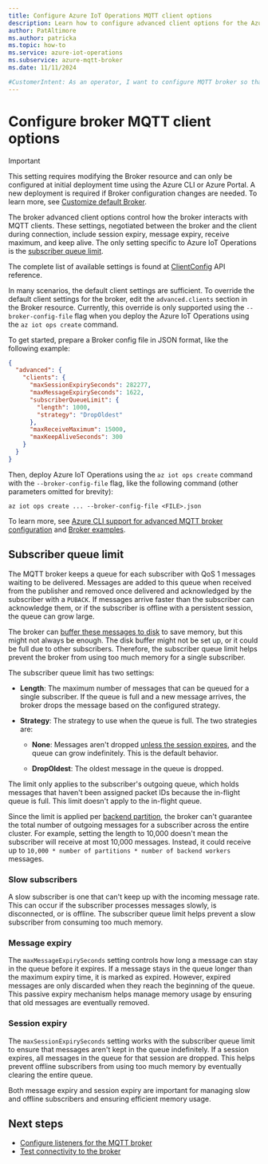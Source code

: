 ```yaml
---
title: Configure Azure IoT Operations MQTT client options
description: Learn how to configure advanced client options for the Azure IoT Operations MQTT broker, like session expiry, message expiry, receive maximum, and subscriber queue limit.
author: PatAltimore
ms.author: patricka
ms.topic: how-to
ms.service: azure-iot-operations
ms.subservice: azure-mqtt-broker
ms.date: 11/11/2024

#CustomerIntent: As an operator, I want to configure MQTT broker so that I can control MQTT client interactions.
---
```


# Configure broker MQTT client options

> [!IMPORTANT]
> This setting requires modifying the Broker resource and can only be configured at initial deployment time using the Azure CLI or Azure Portal. A new deployment is required if Broker configuration changes are needed. To learn more, see [Customize default Broker](./overview-broker.md#customize-default-broker).

The broker advanced client options control how the broker interacts with MQTT clients. These settings, negotiated between the broker and the client during connection, include session expiry, message expiry, receive maximum, and keep alive. The only setting specific to Azure IoT Operations is the [subscriber queue limit](#subscriber-queue-limit).

The complete list of available settings is found at [ClientConfig](/rest/api/iotoperations/broker/create-or-update#clientconfig) API reference.

In many scenarios, the default client settings are sufficient. To override the default client settings for the broker, edit the `advanced.clients` section in the Broker resource. Currently, this override is only supported using the `--broker-config-file` flag when you deploy the Azure IoT Operations using the `az iot ops create` command.

To get started, prepare a Broker config file in JSON format, like the following example:


```json
{
  "advanced": {
    "clients": {
      "maxSessionExpirySeconds": 282277,
      "maxMessageExpirySeconds": 1622,
      "subscriberQueueLimit": {
        "length": 1000,
        "strategy": "DropOldest"
      },
      "maxReceiveMaximum": 15000,
      "maxKeepAliveSeconds": 300
    }
  }
}
```

Then, deploy Azure IoT Operations using the `az iot ops create` command with the `--broker-config-file` flag, like the following command (other parameters omitted for brevity):

```azurecli
az iot ops create ... --broker-config-file <FILE>.json
```

To learn more, see [Azure CLI support for advanced MQTT broker configuration](https://aka.ms/aziotops-broker-config) and [Broker examples](/rest/api/iotoperations/broker/create-or-update#examples).

## Subscriber queue limit

The MQTT broker keeps a queue for each subscriber with QoS 1 messages waiting to be delivered. Messages are added to this queue when received from the publisher and removed once delivered and acknowledged by the subscriber with a `PUBACK`. If messages arrive faster than the subscriber can acknowledge them, or if the subscriber is offline with a persistent session, the queue can grow large.

The broker can [buffer these messages to disk](./howto-disk-backed-message-buffer.md) to save memory, but this might not always be enough. The disk buffer might not be set up, or it could be full due to other subscribers. Therefore, the subscriber queue limit helps prevent the broker from using too much memory for a single subscriber.

The subscriber queue limit has two settings:

- **Length**: The maximum number of messages that can be queued for a single subscriber. If the queue is full and a new message arrives, the broker drops the message based on the configured strategy.

- **Strategy**: The strategy to use when the queue is full. The two strategies are:

  - **None**: Messages aren't dropped [unless the session expires](#session-expiry), and the queue can grow indefinitely. This is the default behavior.

  - **DropOldest**: The oldest message in the queue is dropped.

The limit only applies to the subscriber's outgoing queue, which holds messages that haven't been assigned packet IDs because the in-flight queue is full. This limit doesn't apply to the in-flight queue.

Since the limit is applied per [backend partition](./howto-configure-availability-scale.md#backend-chain), the broker can't guarantee the total number of outgoing messages for a subscriber across the entire cluster. For example, setting the length to 10,000 doesn't mean the subscriber will receive at most 10,000 messages. Instead, it could receive up to `10,000 * number of partitions * number of backend workers` messages.

### Slow subscribers

A slow subscriber is one that can't keep up with the incoming message rate. This can occur if the subscriber processes messages slowly, is disconnected, or is offline. The subscriber queue limit helps prevent a slow subscriber from consuming too much memory.

### Message expiry

The `maxMessageExpirySeconds` setting controls how long a message can stay in the queue before it expires. If a message stays in the queue longer than the maximum expiry time, it is marked as expired. However, expired messages are only discarded when they reach the beginning of the queue. This passive expiry mechanism helps manage memory usage by ensuring that old messages are eventually removed.

### Session expiry

The `maxSessionExpirySeconds` setting works with the subscriber queue limit to ensure that messages aren't kept in the queue indefinitely. If a session expires, all messages in the queue for that session are dropped. This helps prevent offline subscribers from using too much memory by eventually clearing the entire queue.

Both message expiry and session expiry are important for managing slow and offline subscribers and ensuring efficient memory usage.

## Next steps

- [Configure listeners for the MQTT broker](./howto-configure-brokerlistener.md)
- [Test connectivity to the broker](./howto-test-connection.md)